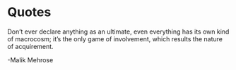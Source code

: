 # Quotes

Don’t ever declare anything as an ultimate, even everything has its own kind of macrocosm; it’s the only game of involvement, which results the nature of acquirement.

-Malik Mehrose

